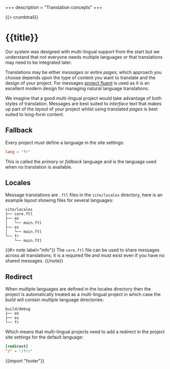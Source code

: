 +++
description = "Translation concepts"
+++

{{> crumbtrail}}

# {{title}}

Our system was designed with multi-lingual support from the start but we understand that not everyone needs multiple languages or that translations may need to be integrated later.

Translations may be either *messages* or entire *pages*; which approach you choose depends upon the type of content you want to translate and the design of your project. For messages [project fluent][] is used as it is an excellent modern design for managing natural language translations.


We imagine that a good multi-lingual project would take advantage of both styles of translation. Messages are best suited to *interface* text that makes up part of the *layout* of your project whilst using translated *pages* is best suited to long-form content.

## Fallback

Every project must define a language in the site settings:

```toml
lang = "fr"
```

This is called the *primary* or *fallback* language and is the language used when no translation is available.

## Locales

Message translations are `.ftl` files in the `site/locales` directory, here is an example layout showing files for several languages:

```text
site/locales
├── core.ftl
├── en
│   └── main.ftl
├── es
│   └── main.ftl
└── fr
    └── main.ftl
```

{{#> note label="info"}}
The `core.ftl` file can be used to share messages across all translations; it is a required file and must exist even if you have no shared messages.
{{/note}}

## Redirect

When multiple languages are defined in the locales directory then the project is automatically treated as a multi-lingual project in which case the build will contain multiple language directories:

```text
build/debug
├── en
├── es
└── fr
```

Which means that multi-lingual projects need to add a redirect in the project site settings for the default language:

```toml
[redirect]
"/" = "/fr/"
```

{{import "footer"}}

[project fluent]: https://www.projectfluent.org/
